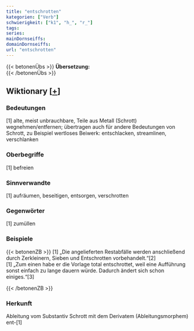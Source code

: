 ```yaml
---
title: "entschrotten"
kategorien: ["Verb"]
schwierigkeit: ["k1", "h_", "r_"]
tags:
series:
mainDornseiffs:
domainDornseiffs:
url: "entschrotten"
---
```


{{< betonenÜbs >}}
**Übersetzung:**  
{{< /betonenÜbs >}}

## Wiktionary [[+](https://de.wiktionary.org/wiki/entschrotten)]

### Bedeutungen
[1] alte, meist unbrauchbare, Teile aus Metall (Schrott) wegnehmen/entfernen; übertragen auch für andere Bedeutungen von Schrott, zu Beispiel wertloses Beiwerk: entschlacken, streamlinen, verschlanken  

### Oberbegriffe
[1] befreien  

### Sinnverwandte
[1] aufräumen, beseitigen, entsorgen, verschrotten  

### Gegenwörter
[1] zumüllen  

### Beispiele
{{< betonenZB >}}
[1] „Die angelieferten Restabfälle werden anschließend durch Zerkleinern, Sieben und Entschrotten vorbehandelt.“[2]  
[1] „Zum einen habe er die Vorlage total entschrottet, weil eine Aufführung sonst einfach zu lange dauern würde. Dadurch ändert sich schon einiges.“[3]  

{{< /betonenZB >}}
### Herkunft
Ableitung vom Substantiv Schrott mit dem Derivatem (Ableitungsmorphem) ent-[1]  


